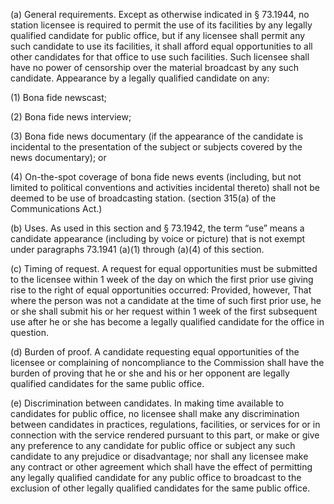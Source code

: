 (a) General requirements. Except as otherwise indicated in § 73.1944, no station licensee is required to permit the use of its facilities by any legally qualified candidate for public office, but if any licensee shall permit any such candidate to use its facilities, it shall afford equal opportunities to all other candidates for that office to use such facilities. Such licensee shall have no power of censorship over the material broadcast by any such candidate. Appearance by a legally qualified candidate on any:

(1) Bona fide newscast;

(2) Bona fide news interview;

(3) Bona fide news documentary (if the appearance of the candidate is incidental to the presentation of the subject or subjects covered by the news documentary); or

(4) On-the-spot coverage of bona fide news events (including, but not limited to political conventions and activities incidental thereto) shall not be deemed to be use of broadcasting station. (section 315(a) of the Communications Act.)

(b) Uses. As used in this section and § 73.1942, the term “use” means a candidate appearance (including by voice or picture) that is not exempt under paragraphs 73.1941 (a)(1) through (a)(4) of this section.

(c) Timing of request. A request for equal opportunities must be submitted to the licensee within 1 week of the day on which the first prior use giving rise to the right of equal opportunities occurred: Provided, however, That where the person was not a candidate at the time of such first prior use, he or she shall submit his or her request within 1 week of the first subsequent use after he or she has become a legally qualified candidate for the office in question.

(d) Burden of proof. A candidate requesting equal opportunities of the licensee or complaining of noncompliance to the Commission shall have the burden of proving that he or she and his or her opponent are legally qualified candidates for the same public office.

(e) Discrimination between candidates. In making time available to candidates for public office, no licensee shall make any discrimination between candidates in practices, regulations, facilities, or services for or in connection with the service rendered pursuant to this part, or make or give any preference to any candidate for public office or subject any such candidate to any prejudice or disadvantage; nor shall any licensee make any contract or other agreement which shall have the effect of permitting any legally qualified candidate for any public office to broadcast to the exclusion of other legally qualified candidates for the same public office.

